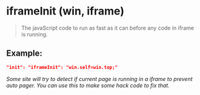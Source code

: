 # iframeInit (win, iframe)
>The javaScript code to run as fast as it can before any code in iframe is running.

Example:
--
```JSON
"init": "iframeInit": "win.self=win.top;"
```

*Some site will try to detect if current page is running in a iframe to prevent auto pager. You can use this to make some hack code to fix that.*